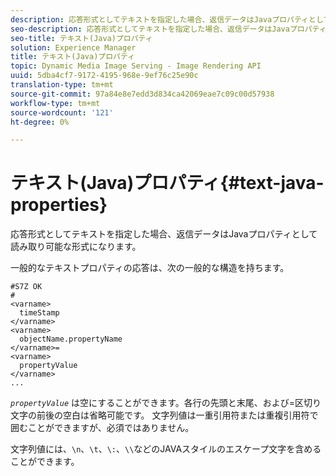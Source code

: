 ```yaml
---
description: 応答形式としてテキストを指定した場合、返信データはJavaプロパティとして読み取り可能な形式になります。
seo-description: 応答形式としてテキストを指定した場合、返信データはJavaプロパティとして読み取り可能な形式になります。
seo-title: テキスト(Java)プロパティ
solution: Experience Manager
title: テキスト(Java)プロパティ
topic: Dynamic Media Image Serving - Image Rendering API
uuid: 5dba4cf7-9172-4195-968e-9ef76c25e90c
translation-type: tm+mt
source-git-commit: 97a84e8e7edd3d834ca42069eae7c09c00d57938
workflow-type: tm+mt
source-wordcount: '121'
ht-degree: 0%

---
```



# テキスト(Java)プロパティ{#text-java-properties}

応答形式としてテキストを指定した場合、返信データはJavaプロパティとして読み取り可能な形式になります。

一般的なテキストプロパティの応答は、次の一般的な構造を持ちます。

```
#S7Z OK
#
<varname>
  timeStamp
</varname>
<varname>
  objectName.propertyName
</varname>=
<varname>
  propertyValue
</varname>
...
```

*`propertyValue`* は空にすることができます。各行の先頭と末尾、および=区切り文字の前後の空白は省略可能です。 文字列値は一重引用符または重複引用符で囲むことができますが、必須ではありません。

文字列値には、`\n`、`\t`、`\:`、`\\`などのJAVAスタイルのエスケープ文字を含めることができます。
